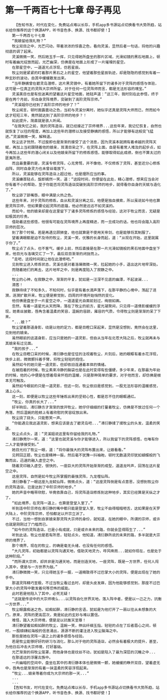 # 第一千两百七十七章 母子再见
        【告知书友，时代在变化，免费站点难以长存，手机app多书源站点切换看书大势所趋，站长给你推荐的这个换源APP，听书音色多、换源、找书都好使！】
       第一千两百七十七章
       “我娘留给我礼物？”
       牧尘双目之中，光芒闪动，带着浓浓的惊喜之色，看向灵溪，显然后者一句话，将他的兴趣彻底的调了起来。
       灵溪微微一笑，然后她玉手一挥，只见得她所盘坐的那片区域，光滑如镜的黑石地面上，顿时有着幽光绽放而起，光芒幽深，仿佛是在地面上形成了一片璀璨的星空。
       在那星空中，一道道光点浮现，仿若星辰。
       牧尘则是紧紧的盯着那片黑石之上的星空，他望着那些星辰轨迹，却是隐隐的感觉到有着一种玄妙的波动，自其中缓缓散发出来。
       “当年静姨曾在碧灵岛潜修，这片黑灵镜中，有着她所留下的诸多对于灵阵的感悟与体验，这可是一位真正的灵阵大宗师所留，对于任何一位灵阵师而言，都是无法形容的瑰宝。”
       灵溪美目也是有些迷离的望着这片星空地面，她轻声道：“这三年，我时刻在此参悟，终于是在两个月前，将自身灵阵境界，突破到了高阶灵阵宗师。”
       “灵溪姐你已经到了高阶宗师的地步了？”
       牧尘闻言，顿时面露震动之色，当初与灵溪分离时，她似乎还真是灵阵大师而已，然而如今这才短短三年，竟然就达到了高阶宗师的地步？！
       如此提升，简直就是骇人听闻。
       “在我失忆之前，我的灵阵造诣，就已经接近了宗师境界...这些年来，我记忆恢复，自然也就恢复了以往的程度，再加上这些年的潜修以及接受静姨的感悟，所以才能够有这般突飞猛进。”灵溪微微一笑，解释道。
       牧尘这才恍然，不过旋即也是渐渐的接受了这个消息，因为灵溪本就拥有着卓越的灵阵天赋，再加上当初跟随着他的娘亲，耳濡目染之下，在灵阵上面，自是有着常人难及的起步点，如今再加上这些年的潜心闭关以及他娘亲所留下的修炼感悟，能够取得如此成绩，倒也不算太过的匪夷所思。
       而且最重要的是，灵溪专修灵阵，心无旁骛，并不像他，不仅修炼了灵阵，甚至还分心修炼战阵，同时自身灵力也未曾丝毫放下。
       所以，灵溪能够在灵阵造诣上超过他，也是理所应当的事。
       灵溪螓首轻点，旋即嫣然一笑，道：“这段时间，你便留在此处，精心潜修，想来应当会对你有着不小的帮助，至于你能否将灵阵造诣突破到高阶宗师的地步，就得看你自身的天赋与造化了。”
       牧尘舔了舔嘴唇，眼中满是火热之色。
       这些年来，对于灵阵的修炼，自从和灵溪分离之后，他便是独自摸索，所以虽说如今他也算是灵阵宗师，但如果要论起灵阵的底蕴，他必然是远远不如灵溪的。
       而如今，他的娘亲却是在这里留下了诸多灵阵修炼的感悟与经验，这对于牧尘而言，无疑是如极其的珍贵。
       借助着这些感悟，他很有可能在灵阵境界上再度精进，而一旦成功的话，他也将会踏入高阶宗师的层次。
       到了那个时候，若是再遇见顾狮皇，他也就算是不使用天帝剑，也是能够将其制服了。
       望着满眼都是迫不及待的牧尘，灵溪一笑，优雅的长身而起，道：“从现在开始，这里就属于你了。”
       牧尘点了点头，也不客气，缓步上前，然后直接是在那一片光滑如镜般的黑石地面中盘坐下来，他目光与洛璃交汇了一下，最后双目渐渐的闭拢而上。
       “走吧，这段时间就让他在此潜修吧。”
       见到牧尘进入修炼状态，灵溪也是对着洛璃微微一笑，拉起她的小手，退出这片地牢深处。
       而随着她们的离去，这片地牢之中，则是再度陷入了寂静之中。
       ...
       牧尘的心神，在寂静之中，渐渐的平复，犹如是一汪深不见底的幽潭，不起波澜...
       滴答！
       寂静持续了不知多久，不知何时，似乎是有着水滴声落下，在那平静的心境中，荡起了涟漪，涟漪扩散开来，牧尘便是察觉到，四周的环境开始悄然的变化。
       他仿佛是盘坐于一片星空之中，一道道星光自面前划过，绚丽如画。
       忽然，有着一道星光从天而降，落在了牧尘的前方，星光凝聚间，只见得一道倩影缓缓的浮现，她青丝披散，唇角含着温柔的笑容，温婉的容颜，雍容的气质，令得牧尘则是渐渐的呆了下来。
       “...娘？”
       牧尘望着那道身影，绕是以他的定力，都是目瞪口呆起来，显然是没想到，竟然会在这里，见到他的娘亲。
       虽然眼前的这道身影，应当只是她的一道灵影，但自从当年在北苍大陆之后，牧尘就再未与其娘亲有过见面。
       “我的孩子...”
       在牧尘目瞪口呆的时候，凊衍静也是怔怔的注视着牧尘，片刻后，她的眼眶有着水花浮现，快步上前，微微颤抖着手臂，将牧尘轻轻的抱住。
       虽然如今的她只是一道灵影，但却依旧连通着本体的情绪。
       在被抱着的时候，牧尘素来冷静的脑袋也是在此时变得有些僵硬，多少年来，在那最为年幼的时候，他的心中便是在想着母亲怀抱的温暖，只是那种简单的要求，对于他而言，却仿佛是根本无可触及。
       虽然如今眼前的只是一道灵影，但这一刻，牧尘依旧是感觉到，一股无法形容的温暖感觉，涌上心头。
       这一刻，即便是以牧尘这些年锤炼出来的坚韧心性，都是忍不住的眼眶通红。
       “牧尘，你真的长大了...”
       好半晌后，凊衍静方才渐渐的放开牧尘，她仔仔细细的打量着牧尘，仿佛是不放过任何一个角落，然后温婉的脸颊上有着欣慰的笑容绽放出来。
       牧尘挠了挠头，只能憨笑一声。
       “你能遇见我这道灵影，想来应该是去了碧灵岛吧...”凊衍静揉了揉牧尘的头发，温柔的笑道。
       牧尘点点头，道：“灵溪姐说这里有你留给我的礼物。”
       凊衍静莞尔一笑，道：“这里也就灵溪与你才能够进入，所以我留下的灵阵感悟，也唯有你二人才能够接受到。”
       她目光扫了牧尘一眼，道：“将你最强大的灵阵布置出来，让娘看看。”
       见转回正题，牧尘也是精神一振，然后毫不犹豫一抖袖袍，顿时无数道灵印犹如蝴蝶般的飞舞而出，迅速的融入虚空之中。
       随着灵印融入虚空，很快的，一座巨大的灵阵开始渐渐的成型，道道龙吟声，回荡在这片星空之中。
       这座灵阵，自然是如今牧尘所掌握的最强灵阵，九龙噬仙阵。
       凊衍静看了一眼这座九龙弑仙阵，微微点头，道：“这座灵阵倒是有点意思，没想到牧尘你的灵阵造诣，已是达到了中阶宗师的地步。”
       她的声音中略带欣慰，毕竟依靠自己，将灵阵造诣修炼到这种地步，其实已经算是天纵之才了。
       “如此境界，在灵阵一道上，也算是登堂入室了。”
       听到连中阶宗师在凊衍静的嘴中都只能是登堂入室，牧尘不由得暗暗咂舌，这如果是在天罗大陆上，中阶灵阵宗师，恐怕都足以开宗立派了。
       不过，当他一想到自家娘亲那灵阵大宗师的身份，就知道，在她的眼中，所谓的宗师，或许也就是刚刚过了门槛而已。
       “如今你的灵阵造诣，已是小有成就，只是或许未来的路，你就会显得陌生了...”
       听到此话，牧尘也是若有所思，轻轻点头，他知道，凊衍静所说的未来的路，多半就是大宗师的境界了。
       那个境界，现在的牧尘，的确是毫无头绪，也没有任何的感悟。
       “大凡灵阵，初始都是以灵阵沟通天地，借助天地灵力，呼风唤雨...就如你现在，也是处于这种阶段。”
       “而所谓大宗师，却并非是沟通天地，而是创造天地，一座灵阵，既是一方世界，任何人闯入其中，便是与一方世界为敌。”
       凊衍静微微一笑，只见得她玉手一握，一道精致得不过巴掌大小的灵阵，便是出现在了她的手中。
       那道灵阵精巧至极，不过当牧尘看过去时，却是头皮发麻，因为他能够感觉到，那座不过巴掌大小的灵阵中散发着何等恐怖的威能。
       此时若是他陷入了其中，必死无疑！
       “这就是传说中的大宗师境么...以灵阵自化世界天地，落入阵中者，便是以一己之力，抗衡一方世界...”
       牧尘眼露痴迷之色，如痴如醉，凊衍静的言语，犹如是为他打开了一扇以往从未想象的大门，原来，灵阵的更高层次，竟是如此的玄妙与难以置信。
       难怪，踏入大宗师境，便是足以抗衡天至尊！
       凊衍静望着如痴如醉的牧尘，温婉一笑，伸出纤细玉指，轻轻的点在了后者眉心之间，顿时，一股磅礴如海般的信息涌出，源源不断的灌注进入牧尘脑海之中。
       那些是她在灵阵一道之上的诸多感悟与经验。
       若是牧尘能够好好的研习与消化，那么对于他的灵阵造诣，必然会有着极大的提升，甚至，为他日后冲击大宗师境，打好基础。
       光芒渐渐的将牧尘笼罩，而他身体也是纹丝不动，犹如是陷入了最为深层的沉睡之中...
       在那遥远的浮屠古族中。
       一片幽暗的空间中，盘坐在其中的凊衍静本体也是微微一颤，她缓缓的睁开双目，望着虚无中，唇角也是渐渐的有着一抹温柔的笑容浮现起来。
       “牧尘...娘亲等着你成为大宗师的那一天...”
       ...
       ...
       【告知书友，时代在变化，免费站点难以长存，手机app多书源站点切换看书大势所趋，站长给你推荐的这个换源APP，听书音色多、换源、找书都好使！】
